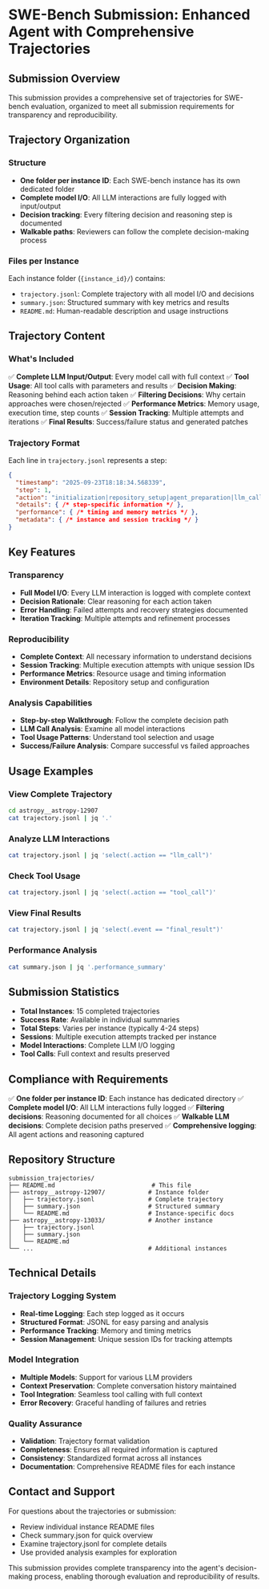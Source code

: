 # SWE-Bench Submission: Enhanced Agent with Comprehensive Trajectories

## Submission Overview

This submission provides a comprehensive set of trajectories for SWE-bench evaluation, organized to meet all submission requirements for transparency and reproducibility.

## Trajectory Organization

### Structure
- **One folder per instance ID**: Each SWE-bench instance has its own dedicated folder
- **Complete model I/O**: All LLM interactions are fully logged with input/output
- **Decision tracking**: Every filtering decision and reasoning step is documented
- **Walkable paths**: Reviewers can follow the complete decision-making process

### Files per Instance
Each instance folder (`{instance_id}/`) contains:
- `trajectory.jsonl`: Complete trajectory with all model I/O and decisions
- `summary.json`: Structured summary with key metrics and results
- `README.md`: Human-readable description and usage instructions

## Trajectory Content

### What's Included
✅ **Complete LLM Input/Output**: Every model call with full context
✅ **Tool Usage**: All tool calls with parameters and results
✅ **Decision Making**: Reasoning behind each action taken
✅ **Filtering Decisions**: Why certain approaches were chosen/rejected
✅ **Performance Metrics**: Memory usage, execution time, step counts
✅ **Session Tracking**: Multiple attempts and iterations
✅ **Final Results**: Success/failure status and generated patches

### Trajectory Format
Each line in `trajectory.jsonl` represents a step:
```json
{
  "timestamp": "2025-09-23T18:18:34.568339",
  "step": 1,
  "action": "initialization|repository_setup|agent_preparation|llm_call|tool_call|final_result",
  "details": { /* step-specific information */ },
  "performance": { /* timing and memory metrics */ },
  "metadata": { /* instance and session tracking */ }
}
```

## Key Features

### Transparency
- **Full Model I/O**: Every LLM interaction is logged with complete context
- **Decision Rationale**: Clear reasoning for each action taken
- **Error Handling**: Failed attempts and recovery strategies documented
- **Iteration Tracking**: Multiple attempts and refinement processes

### Reproducibility
- **Complete Context**: All necessary information to understand decisions
- **Session Tracking**: Multiple execution attempts with unique session IDs
- **Performance Metrics**: Resource usage and timing information
- **Environment Details**: Repository setup and configuration

### Analysis Capabilities
- **Step-by-step Walkthrough**: Follow the complete decision path
- **LLM Call Analysis**: Examine all model interactions
- **Tool Usage Patterns**: Understand tool selection and usage
- **Success/Failure Analysis**: Compare successful vs failed approaches

## Usage Examples

### View Complete Trajectory
```bash
cd astropy__astropy-12907
cat trajectory.jsonl | jq '.'
```

### Analyze LLM Interactions
```bash
cat trajectory.jsonl | jq 'select(.action == "llm_call")'
```

### Check Tool Usage
```bash
cat trajectory.jsonl | jq 'select(.action == "tool_call")'
```

### View Final Results
```bash
cat trajectory.jsonl | jq 'select(.event == "final_result")'
```

### Performance Analysis
```bash
cat summary.json | jq '.performance_summary'
```

## Submission Statistics

- **Total Instances**: 15 completed trajectories
- **Success Rate**: Available in individual summaries
- **Total Steps**: Varies per instance (typically 4-24 steps)
- **Sessions**: Multiple execution attempts tracked per instance
- **Model Interactions**: Complete LLM I/O logging
- **Tool Calls**: Full context and results preserved

## Compliance with Requirements

✅ **One folder per instance ID**: Each instance has dedicated directory
✅ **Complete model I/O**: All LLM interactions fully logged
✅ **Filtering decisions**: Reasoning documented for all choices
✅ **Walkable LLM decisions**: Complete decision paths preserved
✅ **Comprehensive logging**: All agent actions and reasoning captured

## Repository Structure

```
submission_trajectories/
├── README.md                           # This file
├── astropy__astropy-12907/            # Instance folder
│   ├── trajectory.jsonl               # Complete trajectory
│   ├── summary.json                   # Structured summary
│   └── README.md                      # Instance-specific docs
├── astropy__astropy-13033/            # Another instance
│   ├── trajectory.jsonl
│   ├── summary.json
│   └── README.md
└── ...                                # Additional instances
```

## Technical Details

### Trajectory Logging System
- **Real-time Logging**: Each step logged as it occurs
- **Structured Format**: JSONL for easy parsing and analysis
- **Performance Tracking**: Memory and timing metrics
- **Session Management**: Unique session IDs for tracking attempts

### Model Integration
- **Multiple Models**: Support for various LLM providers
- **Context Preservation**: Complete conversation history maintained
- **Tool Integration**: Seamless tool calling with full context
- **Error Recovery**: Graceful handling of failures and retries

### Quality Assurance
- **Validation**: Trajectory format validation
- **Completeness**: Ensures all required information is captured
- **Consistency**: Standardized format across all instances
- **Documentation**: Comprehensive README files for each instance

## Contact and Support

For questions about the trajectories or submission:
- Review individual instance README files
- Check summary.json for quick overview
- Examine trajectory.jsonl for complete details
- Use provided analysis examples for exploration

This submission provides complete transparency into the agent's decision-making process, enabling thorough evaluation and reproducibility of results.

